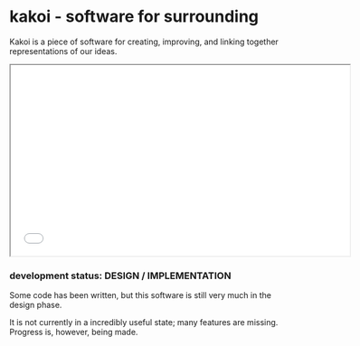 # kakoi - software for surrounding

Kakoi is a piece of software for creating, improving, and linking together
representations of our ideas.

<iframe width="600" height="338" allowfullscreen="true" src="michaelmmacleod.github.io/kakoi-demo.mp4"></iframe>

### development status: DESIGN / IMPLEMENTATION ###

Some code has been written, but this software is still very much in the design
phase.

It is not currently in a incredibly useful state; many features are missing.
Progress is, however, being made.
